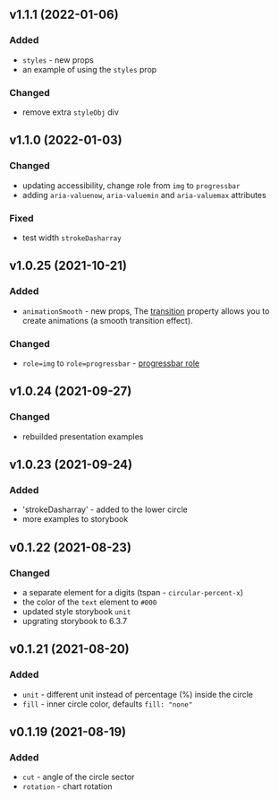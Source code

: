 ## v1.1.1 (2022-01-06)

### Added
- `styles` - new props
- an example of using the `styles` prop
### Changed
- remove extra `styleObj` div

## v1.1.0 (2022-01-03)

### Changed
- updating accessibility, change role from `img` to `progressbar`
- adding `aria-valuenow`, `aria-valuemin` and `aria-valuemax` attributes

### Fixed
- test width `strokeDasharray`

## v1.0.25 (2021-10-21)

### Added
- `animationSmooth` - new props, The [transition](https://developer.mozilla.org/en-US/docs/Web/CSS/transition) property allows you to create animations (a smooth transition effect). 
### Changed

- `role=img` to `role=progressbar` - [progressbar role](https://developer.mozilla.org/en-US/docs/Web/Accessibility/ARIA/ARIA_Techniques/Using_the_progressbar_role)

## v1.0.24 (2021-09-27)

### Changed

- rebuilded presentation examples 

## v1.0.23 (2021-09-24)

### Added

- 'strokeDasharray' - added to the lower circle
- more examples to storybook

## v0.1.22 (2021-08-23)

### Changed

- a separate element for a digits (tspan - `circular-percent-x`)
- the color of the `text` element to `#000`
- updated style storybook `unit`
- upgrating storybook to 6.3.7

## v0.1.21 (2021-08-20)

### Added

- `unit` - different unit instead of percentage (%) inside the circle
- `fill` - inner circle color, defaults `fill: "none"`

## v0.1.19 (2021-08-19)

### Added

- `cut` - angle of the circle sector
- `rotation` - chart rotation
